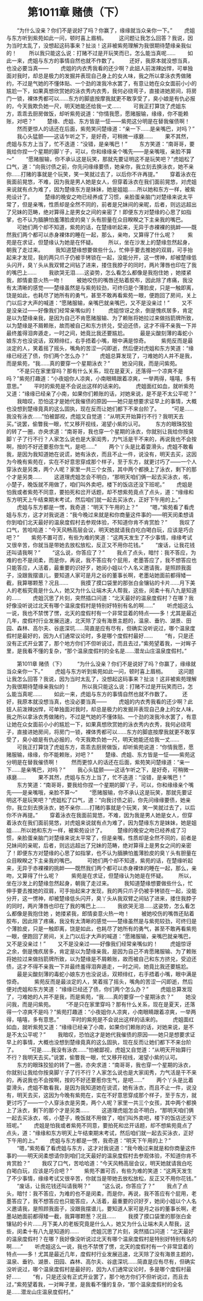 # 　　第1011章 赌债（下）
　　“为什么没亲？你们不是说好了吗？你赢了，缘缘就当众亲你一下。”
　　虎姐与东方听到紫苑如此一问，顿时喜上眉梢。
　　这问题让我怎么回答？我说，因为当时太乱了，没想起这码事来？扯淡！这非被紫苑理解为我很期待楚缘亲我似的！
　　所以我只能这么说：打赌不过是开玩笑而已，怎么能当真呢……
　　如此一来，虎姐与东方的事情自然也就不作数了。
　　还好，我原本就没想当真，也没必要当真——
　　虎姐的内衣秀我看的还少啊？此妞人前泼辣凶悍，可单独面对我时，却总是极力的发掘并表现自己身上的女人味，我之所以拿泳衣秀做赌约，不过是气她的不懂体贴、一个劲的泼我冷水罢了，有意让她在众女面前小小的尴尬一下，如果真想欣赏她的泳衣秀内衣秀，我何必绕弯子，直接进她房间，将房门一锁，裸体秀都可以……东方的脚底按摩我就更不敢享受了，臭小娘是有仇必报的，今天我欺负她一尺，明天她能还给我一丈……
　　可我正打算饶了虎姐东方，乖乖去厨房做饭，却听紫苑说道：“你情我愿，愿赌服输，缘缘，你不能赖账，对吧？”
　　楚缘、虎姐、东方皆是一怔——紫苑这分明是在替我催债啊！
　　然而更惊人的话还在后面，紫苑笑问楚缘道：“亲一下……是亲嘴巴，对吗？”
　　我心头猛颤——这话乍听之下，是好奇，可稍微一琢磨……
　　果不其然，虎姐与东方上当了，忙不迭道：“没错，是亲嘴巴！”
　　东方笑道：“南哥哥，要我给你捏一个星期的脚丫子，可以，你和缘缘亲个嘴先——是亲嘴哦，亲脸不算～”
　　“愿赌服输，你不承认这是玩笑，那就先要证明这不是玩笑吧？”虎姐松了口气，道：“向我讨债之前，你先问缘缘要债，她亲你，我立刻去换泳衣，她不亲你……打赌的事就是个玩笑，笑一笑就过去了，以后你不许再提。”
　　穿着泳衣在我面前晃悠，不难，因为我是男人她是女人，但穿着泳衣在我们面前晃悠，对虎姐来说就有点为难了，因为楚缘东方是妹妹，她是姐姐……所以她和东方一样，被紫苑设计了。
　　楚缘的晚安之吻已经养成了习惯，亲脸蛋亲脑门对楚缘来说太平常了，但是亲嘴，性质却是全然不同的，前者是兄妹间的亲昵，后者，则远远超出了兄妹的范畴，绝对算得上是男女之间的亲密了！即便东方对楚缘的心思了如指掌，也不认为腼腆怕羞薄脸皮的臭丫头有胆量在众目睽睽之下主亲我的嘴巴。
　　可她们两个却不知道，紫苑的话，在楚缘听起来，无异于赤裸裸的挑衅——既然我们两个都可以赤身裸体的睡在一起，那么，亲吻，又算得了什么呢？
　　紫苑是在求证，但楚缘认为她是在怀疑。
　　所以，坐在沙发上的楚缘忽然起身，朝我了走过来。
　　我知道楚缘想要做些什么，忙伸手要去推她的双肩，可手抬起来才发现，我的两只爪子仍被手铐锁在一起，没能分开，这一愣神，却被楚缘低头闪开，臭丫头从我双臂之间钻了进来，搂住我脖子的同时，两片薄唇也印在了我的嘴巴上……
　　我欲哭无泪……这姿势，怎么看怎么都像是我抱住她 ，她搂紧我，郎情妾意火热一吻！
　　被她咬伤的嘴唇还贴着胶布，因此除了疼痛，我没有太清晰的感觉——楚缘虽然是与紫苑较劲，可终归是个薄脸皮，只是一触即离，饶是如此，也耗尽了她所有的勇气，甚至不敢再看紫苑一眼，便跑回了房间，关上门以后才大声的喊道：“愿赌服输，亲嘴巴就亲嘴巴，又不是没亲过！”
　　又不是没亲过——好像我们经常亲嘴似的！
　　虎姐惊讶之余，倒是愧疚居多，肯定是以为楚缘亲我，是因为自己不肯愿赌服输、为了赖账将她拉过来做挡箭牌所致，以为楚缘是不屑赖账，故而被自己和东方挤兑，受迫还债，这才不得不亲我一下并最终羞得泪奔遁走，一时之间，她竟比我还要尴尬。
　　最是尖酸刻薄的毒蛇小娘东方也没说话，双颊绯红，右手捂着小嘴，眼中满是惊奇。
　　紫苑反而是最淡定的人，笑着摇了摇头，嘴角的苦涩一闪即逝，然后便对虎姐和东方笑道：“缘缘已经还了债，你们两个怎么办？”
　　虎姐总算发现了，刁难她的人并不是我，而是紫苑，“我……真的要穿一个星期泳衣？”
　　她没问我，而是问紫苑。
　　“不是只在家里穿吗？那有什么关系，现在是夏天，还落得一个凉爽不是吗？”紫苑打趣道：“小夜姐你人凉爽，小南眼睛跟着凉爽，一举两得，嘻嘻，多有意思。”
　　平时的紫苑是不会说出这样的话来的。
　　虎姐面红如血，就听紫苑又道：“缘缘已经亲了小南，如果你们赖账的话，对她来说，是不是不太公平呢？”
　　我暗叹，恐怕这才是她代我催债的原因——她只是想要求证早上的事情，大概也没想到楚缘竟真的这么固执，现在反而让她们都下不来台阶了。
　　“可是……我没有泳衣……”怕被鄙视，虎姐又自觉道：“从明天开始算行不行？我明天去买。”说罢，偷瞥我一眼，忙又移开视线，渴望小紫的认可。
　　东方的眼珠狡狯的转了一圈，亦央求道：“南哥哥，我也穿一个星期的泳衣，你就别让我给你按臭脚丫子了行不行？人家怎么说也是大家闺秀，力气活是干不来的，再说我也不会按啊，按的不好还要惹你生气，是吧……”
　　两个丫头是比着耍滑头，虎姐不敢看我，是因为我知道她在说谎，她有泳衣，而且不止一件，说没有，明天去买，这因为今晚有紫苑在，实在不好意思穿成那个样子，至于东方，就更讨巧了——一个人穿泳衣是另类，两个人呢？家里一共三个女孩，其中两个都换上了泳衣，剩下的那个才是另类……
　　这道理虎姐怎会不明白，“那明天咱们俩一起去买泳衣，咳，小楚子，晚饭就不用做了，咱们叫外卖吧，楼下的饭店还没下班呢。”
　　虎姐是怕我或者紫苑不同意，要拍死和岔开话题，却不想紫苑竟点了点头，道：“缘缘和东方明天上午结束期末考试，然后咱们就一起去买泳衣，正好下午用的上。”
　　虎姐与东方都是一愣，我奇道：“明天下午用的上？”
　　“嗯，”紫苑看了看虎姐与东方，这才对我说道：“我今晚过来就是和你商量这件事的——明天闵柔想请你到咱们北天最好的温泉度假村去参观体验，不知道你肯不肯赏脸？”
　　我叹了口气，苦哈哈道：“今天风畅高层会议，明天她就请我白吃白喝白玩，应该是巧合吧？”
　　紫苑不置可否，有些为难的笑道：“这两天发生了不少事情，缘缘考试又很辛苦，你就当是带她去放松放松，反正又不用你花钱。”
　　“废话，让我花钱还叫请我啊？”
　　“这么说，你答应了？”
　　我点了点头，暗忖：我不答应，为难的也不是闵柔，而是你，再说，我不答应有个屁用，老墨答应了，我不想答应也只能答应，人活着，最重要的识好歹，她闵小姐以个人名义邀请我，是照顾我面子，没跟我摆谱儿，要知道人家可是月之谷的董事长啊，老墨站她面前都得矮一截，我算哪颗葱？况且……
　　我摸了摸口袋里的那张白金镶钻的卡片……月下美人的老板究竟是什么人，她又为什么让端木夫人帮我，这些，闵柔十有八九是知道的……
　　虎姐沉思了片刻，突然插口问道：“北天最好的温泉度假村？在哪？我好像没听说过北天有哪个温泉度假村是特别好特别有名的啊……”
　　听虎姐这么一说，我也不禁愣了愣，北天的度假村有一个非常显着的特点——多！尤其是最近几年，度假村行业发展迅速，北天除了没有海景主题的，温泉、垂钓、湖景、田园、森林、高尔夫、谷底深坑……简直是应有尽有，但确实没听说过，哪个温泉度假村是最好的，因为人们通常议论时，多是哪个度假村最好……
　　“有，只是还没有正式开业罢了，那个地方你们不但听说过，而且去过，”紫苑望着我，一对眸子里，是我看不懂的复杂，“那个温泉度假村的全名是……潜龙山庄温泉度假村。”

　　第1011章 赌债（下）
　　“为什么没亲？你们不是说好了吗？你赢了，缘缘就当众亲你一下。”
　　虎姐与东方听到紫苑如此一问，顿时喜上眉梢。
　　这问题让我怎么回答？我说，因为当时太乱了，没想起这码事来？扯淡！这非被紫苑理解为我很期待楚缘亲我似的！
　　所以我只能这么说：打赌不过是开玩笑而已，怎么能当真呢……
　　如此一来，虎姐与东方的事情自然也就不作数了。
　　还好，我原本就没想当真，也没必要当真——
　　虎姐的内衣秀我看的还少啊？此妞人前泼辣凶悍，可单独面对我时，却总是极力的发掘并表现自己身上的女人味，我之所以拿泳衣秀做赌约，不过是气她的不懂体贴、一个劲的泼我冷水罢了，有意让她在众女面前小小的尴尬一下，如果真想欣赏她的泳衣秀内衣秀，我何必绕弯子，直接进她房间，将房门一锁，裸体秀都可以……东方的脚底按摩我就更不敢享受了，臭小娘是有仇必报的，今天我欺负她一尺，明天她能还给我一丈……
　　可我正打算饶了虎姐东方，乖乖去厨房做饭，却听紫苑说道：“你情我愿，愿赌服输，缘缘，你不能赖账，对吧？”
　　楚缘、虎姐、东方皆是一怔——紫苑这分明是在替我催债啊！
　　然而更惊人的话还在后面，紫苑笑问楚缘道：“亲一下……是亲嘴巴，对吗？”
　　我心头猛颤——这话乍听之下，是好奇，可稍微一琢磨……
　　果不其然，虎姐与东方上当了，忙不迭道：“没错，是亲嘴巴！”
　　东方笑道：“南哥哥，要我给你捏一个星期的脚丫子，可以，你和缘缘亲个嘴先——是亲嘴哦，亲脸不算～”
　　“愿赌服输，你不承认这是玩笑，那就先要证明这不是玩笑吧？”虎姐松了口气，道：“向我讨债之前，你先问缘缘要债，她亲你，我立刻去换泳衣，她不亲你……打赌的事就是个玩笑，笑一笑就过去了，以后你不许再提。”
　　穿着泳衣在我面前晃悠，不难，因为我是男人她是女人，但穿着泳衣在我们面前晃悠，对虎姐来说就有点为难了，因为楚缘东方是妹妹，她是姐姐……所以她和东方一样，被紫苑设计了。
　　楚缘的晚安之吻已经养成了习惯，亲脸蛋亲脑门对楚缘来说太平常了，但是亲嘴，性质却是全然不同的，前者是兄妹间的亲昵，后者，则远远超出了兄妹的范畴，绝对算得上是男女之间的亲密了！即便东方对楚缘的心思了如指掌，也不认为腼腆怕羞薄脸皮的臭丫头有胆量在众目睽睽之下主亲我的嘴巴。
　　可她们两个却不知道，紫苑的话，在楚缘听起来，无异于赤裸裸的挑衅——既然我们两个都可以赤身裸体的睡在一起，那么，亲吻，又算得了什么呢？
　　紫苑是在求证，但楚缘认为她是在怀疑。
　　所以，坐在沙发上的楚缘忽然起身，朝我了走过来。
　　我知道楚缘想要做些什么，忙伸手要去推她的双肩，可手抬起来才发现，我的两只爪子仍被手铐锁在一起，没能分开，这一愣神，却被楚缘低头闪开，臭丫头从我双臂之间钻了进来，搂住我脖子的同时，两片薄唇也印在了我的嘴巴上……
　　我欲哭无泪……这姿势，怎么看怎么都像是我抱住她 ，她搂紧我，郎情妾意火热一吻！
　　被她咬伤的嘴唇还贴着胶布，因此除了疼痛，我没有太清晰的感觉——楚缘虽然是与紫苑较劲，可终归是个薄脸皮，只是一触即离，饶是如此，也耗尽了她所有的勇气，甚至不敢再看紫苑一眼，便跑回了房间，关上门以后才大声的喊道：“愿赌服输，亲嘴巴就亲嘴巴，又不是没亲过！”
　　又不是没亲过——好像我们经常亲嘴似的！
　　虎姐惊讶之余，倒是愧疚居多，肯定是以为楚缘亲我，是因为自己不肯愿赌服输、为了赖账将她拉过来做挡箭牌所致，以为楚缘是不屑赖账，故而被自己和东方挤兑，受迫还债，这才不得不亲我一下并最终羞得泪奔遁走，一时之间，她竟比我还要尴尬。
　　最是尖酸刻薄的毒蛇小娘东方也没说话，双颊绯红，右手捂着小嘴，眼中满是惊奇。
　　紫苑反而是最淡定的人，笑着摇了摇头，嘴角的苦涩一闪即逝，然后便对虎姐和东方笑道：“缘缘已经还了债，你们两个怎么办？”
　　虎姐总算发现了，刁难她的人并不是我，而是紫苑，“我……真的要穿一个星期泳衣？”
　　她没问我，而是问紫苑。
　　“不是只在家里穿吗？那有什么关系，现在是夏天，还落得一个凉爽不是吗？”紫苑打趣道：“小夜姐你人凉爽，小南眼睛跟着凉爽，一举两得，嘻嘻，多有意思。”
　　平时的紫苑是不会说出这样的话来的。
　　虎姐面红如血，就听紫苑又道：“缘缘已经亲了小南，如果你们赖账的话，对她来说，是不是不太公平呢？”
　　我暗叹，恐怕这才是她代我催债的原因——她只是想要求证早上的事情，大概也没想到楚缘竟真的这么固执，现在反而让她们都下不来台阶了。
　　“可是……我没有泳衣……”怕被鄙视，虎姐又自觉道：“从明天开始算行不行？我明天去买。”说罢，偷瞥我一眼，忙又移开视线，渴望小紫的认可。
　　东方的眼珠狡狯的转了一圈，亦央求道：“南哥哥，我也穿一个星期的泳衣，你就别让我给你按臭脚丫子了行不行？人家怎么说也是大家闺秀，力气活是干不来的，再说我也不会按啊，按的不好还要惹你生气，是吧……”
　　两个丫头是比着耍滑头，虎姐不敢看我，是因为我知道她在说谎，她有泳衣，而且不止一件，说没有，明天去买，这因为今晚有紫苑在，实在不好意思穿成那个样子，至于东方，就更讨巧了——一个人穿泳衣是另类，两个人呢？家里一共三个女孩，其中两个都换上了泳衣，剩下的那个才是另类……
　　这道理虎姐怎会不明白，“那明天咱们俩一起去买泳衣，咳，小楚子，晚饭就不用做了，咱们叫外卖吧，楼下的饭店还没下班呢。”
　　虎姐是怕我或者紫苑不同意，要拍死和岔开话题，却不想紫苑竟点了点头，道：“缘缘和东方明天上午结束期末考试，然后咱们就一起去买泳衣，正好下午用的上。”
　　虎姐与东方都是一愣，我奇道：“明天下午用的上？”
　　“嗯，”紫苑看了看虎姐与东方，这才对我说道：“我今晚过来就是和你商量这件事的——明天闵柔想请你到咱们北天最好的温泉度假村去参观体验，不知道你肯不肯赏脸？”
　　我叹了口气，苦哈哈道：“今天风畅高层会议，明天她就请我白吃白喝白玩，应该是巧合吧？”
　　紫苑不置可否，有些为难的笑道：“这两天发生了不少事情，缘缘考试又很辛苦，你就当是带她去放松放松，反正又不用你花钱。”
　　“废话，让我花钱还叫请我啊？”
　　“这么说，你答应了？”
　　我点了点头，暗忖：我不答应，为难的也不是闵柔，而是你，再说，我不答应有个屁用，老墨答应了，我不想答应也只能答应，人活着，最重要的识好歹，她闵小姐以个人名义邀请我，是照顾我面子，没跟我摆谱儿，要知道人家可是月之谷的董事长啊，老墨站她面前都得矮一截，我算哪颗葱？况且……
　　我摸了摸口袋里的那张白金镶钻的卡片……月下美人的老板究竟是什么人，她又为什么让端木夫人帮我，这些，闵柔十有八九是知道的……
　　虎姐沉思了片刻，突然插口问道：“北天最好的温泉度假村？在哪？我好像没听说过北天有哪个温泉度假村是特别好特别有名的啊……”
　　听虎姐这么一说，我也不禁愣了愣，北天的度假村有一个非常显着的特点——多！尤其是最近几年，度假村行业发展迅速，北天除了没有海景主题的，温泉、垂钓、湖景、田园、森林、高尔夫、谷底深坑……简直是应有尽有，但确实没听说过，哪个温泉度假村是最好的，因为人们通常议论时，多是哪个度假村最好……
　　“有，只是还没有正式开业罢了，那个地方你们不但听说过，而且去过，”紫苑望着我，一对眸子里，是我看不懂的复杂，“那个温泉度假村的全名是……潜龙山庄温泉度假村。”
